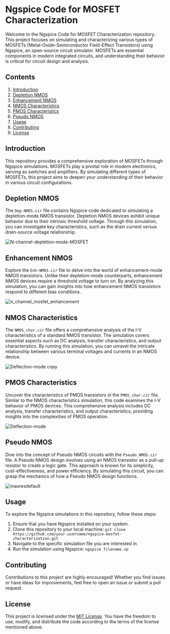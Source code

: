 # Ngspice Code for MOSFET Characterization

Welcome to the Ngspice Code for MOSFET Characterization repository. This project focuses on simulating and characterizing various types of MOSFETs (Metal-Oxide-Semiconductor Field-Effect Transistors) using Ngspice, an open-source circuit simulator. MOSFETs are essential components in modern integrated circuits, and understanding their behavior is critical for circuit design and analysis.

## Contents

1. [Introduction](#introduction)
2. [Depletion NMOS](#depletion-nmos)
3. [Enhancement NMOS](#enhancement-nmos)
4. [NMOS Characteristics](#nmos-characteristics)
5. [PMOS Characteristics](#pmos-characteristics)
6. [Pseudo NMOS](#pseudo-nmos)
7. [Usage](#usage)
8. [Contributing](#contributing)
9. [License](#license)

## Introduction

This repository provides a comprehensive exploration of MOSFETs through Ngspice simulations. MOSFETs play a pivotal role in modern electronics, serving as switches and amplifiers. By simulating different types of MOSFETs, this project aims to deepen your understanding of their behavior in various circuit configurations.

## Depletion NMOS

The `Dep-NMOS.cir` file contains Ngspice code dedicated to simulating a depletion-mode NMOS transistor. Depletion NMOS devices exhibit unique behavior due to their intrinsic threshold voltage. Through this simulation, you can investigate key characteristics, such as the drain current versus drain-source voltage relationship.

![N-channel-depletion-mode-MOSFET](https://github.com/Hrishikesh-S-Nair/MOS-Characteristics/assets/125496407/82c0c277-3a1f-4752-9768-f8a330b83037)


## Enhancement NMOS

Explore the `Enh-NMOS.cir` file to delve into the world of enhancement-mode NMOS transistors. Unlike their depletion-mode counterparts, enhancement NMOS devices require a threshold voltage to turn on. By analyzing this simulation, you can gain insights into how enhancement NMOS transistors respond to different bias conditions.

![n_channel_mosfet_enhancement](https://github.com/Hrishikesh-S-Nair/MOS-Characteristics/assets/125496407/bede4040-f1cb-4bfd-9813-cdde847f1162)

## NMOS Characteristics

The `NMOS_char.cir` file offers a comprehensive analysis of the I-V characteristics of a standard NMOS transistor. The simulation covers essential aspects such as DC analysis, transfer characteristics, and output characteristics. By running this simulation, you can unravel the intricate relationship between various terminal voltages and currents in an NMOS device.

![Deflection-mode copy](https://github.com/Hrishikesh-S-Nair/MOS-Characteristics/assets/125496407/7d0e5a42-159f-4f22-a1a4-e14cbea4cee4)

## PMOS Characteristics

Uncover the characteristics of PMOS transistors in the `PMOS_char.cir` file. Similar to the NMOS characteristics simulation, this code examines the I-V behavior of PMOS devices. This comprehensive analysis includes DC analysis, transfer characteristics, and output characteristics, providing insights into the complexities of PMOS operation.

![Deflection-mode](https://github.com/Hrishikesh-S-Nair/MOS-Characteristics/assets/125496407/1e2bbba7-247a-44cc-bcb3-15f24bfda65f)

## Pseudo NMOS

Dive into the concept of Pseudo NMOS circuits with the `Pseudo_NMOS.cir` file. A Pseudo NMOS design involves using an NMOS transistor as a pull-up resistor to create a logic gate. This approach is known for its simplicity, cost-effectiveness, and power efficiency. By simulating this circuit, you can grasp the mechanics of how a Pseudo NMOS design functions.

![maxresdefault](https://github.com/Hrishikesh-S-Nair/MOS-Characteristics/assets/125496407/531718b2-9a86-4cfa-85cd-9113295430dd)

## Usage

To explore the Ngspice simulations in this repository, follow these steps:

1. Ensure that you have Ngspice installed on your system.
2. Clone this repository to your local machine: `git clone https://github.com/your-username/ngspice-mosfet-characterization.git`
3. Navigate to the specific simulation file you are interested in.
4. Run the simulation using Ngspice: `ngspice filename.sp`

## Contributing

Contributions to this project are highly encouraged! Whether you find issues or have ideas for improvements, feel free to open an issue or submit a pull request.

## License

This project is licensed under the [MIT License](LICENSE). You have the freedom to use, modify, and distribute the code according to the terms of the license mentioned above.

